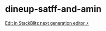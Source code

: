 # dineup-satff-and-amin

[Edit in StackBlitz next generation editor ⚡️](https://stackblitz.com/~/github.com/PollinateIQ/dineup-satff-and-amin)